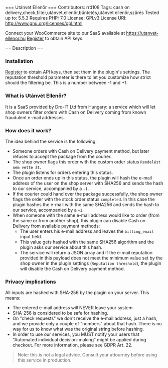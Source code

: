 === Utánvét Ellenőr ===
Contributors: rrd108
Tags: cash on delivery,check,filter,utánvét,ellenőr,büntetés,utánvét ellenőr,szűrés
Tested up to: 5.5.3
Requires PHP: 7.0
License: GPLv3
License URI: http://www.gnu.org/licenses/gpl.html

Connect your WooCommerce site to our SaaS available at https://utanvet-ellenor.hu
[Register](https://utanvet-ellenor.hu/register) to obtain API keys.

== Description ==

### Installation
[Register](https://utanvet-ellenor.hu/register) to obtain API keys, then set them in the plugin's settings. The reputation threshold parameter is there to let you customize how strict should the filtering be. This is a number between -1 and +1.

### What is Utánvét Ellenőr?

It is a SaaS provided by Dro-IT Ltd from Hungary: a service which will let shop owners filter orders with Cash on Delivery coming from known fraudulent e-mail addresses.

### How does it work?

The idea behind the service is the following:
* Someone orders with Cash on Delivery payment method, but later refuses to accept the package from the courier.
* The shop owner flags this order with the custom order status `Rendelést nem vette át`.
* The plugin listens for orders entering this status.
* Once an order ends up in this status, the plugin will hash the e-mail address of the user on the shop server with SHA256 and sends the hash to our service, accompanied by a `-1`.
* If the courier could hand over the package successfully, the shop owner flags the order with the stock order status `completed`. In this case the plugin hashes the e-mail with the same SHA256 and sends the hash to our service, accompanied by a `+1`.
* When someone with the same e-mail address would like to order (from the same or from another shop), this plugin can disable Cash on Delivery from available payment methods:
  * The user enters his e-mail address and leaves the `billing_email` input field.
  * This value gets hashed with the same SHA256 algorithm and the plugin asks our service about this hash.
  * The service will return a JSON array and if the e-mail reputation provided in this payload does not meet the minimum value set by the shop owner in the plugin settings (`Reputation threshold`), the plugin will disable the Cash on Delivery payment method.

### Privacy implications

All inputs are hashed with SHA-256 by the plugin on your server. This means:
* The entered e-mail address  will NEVER leave your system.
* SHA-256 is considered to be safe for hashing.
* On "check requests" we don't receive the e-mail address, just a hash, and we provide only a couple of "numbers" about that hash. There is no way for us to know what was the original string before hashing.
* In order to use our services, you MUST notify your users that "Automated individual decision-making" might be applied during checkout. For more information, please see GDPR Art. 22.

> Note: this is not a legal advice. Consult your attourney before using this service in production.
